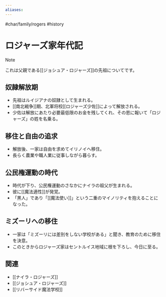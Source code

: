 ```yaml
---
aliases:
---
```

#char/family/rogers #history 
# ロジャーズ家年代記

> [!note]  
> これは父親である[[ジョシュア・ロジャーズ]]の先祖についてです。  

## 奴隷解放期
- 先祖はルイジアナの奴隷として生まれる。  
- [[南北戦争]]期、北軍将校[[ロジャーズ少佐]]によって解放される。  
- 少佐は解放にあたり必要最低限のお金を残してくれ、その恩に報いて「ロジャーズ」の姓を名乗る。  

## 移住と自由の追求
- 解放後、一家は自由を求めてイリノイへ移住。  
- 長らく農業や職人業に従事しながら暮らす。  

## 公民権運動の時代
- 時代が下り、公民権運動のさなかにナイラの祖父が生まれる。  
- 彼に[[魔法適性]]が発覚。  
- 「黒人」であり「[[魔法使い]]」という二重のマイノリティを抱えることになった。  

## ミズーリへの移住
- 一家は「ミズーリには差別をしない学校がある」と聞き、教育のために移住を決意。  
- このときからロジャーズ家はセントルイス地域に根を下ろし、今日に至る。  

## 関連
- [[ナイラ・ロジャーズ]]  
- [[ジョシュア・ロジャーズ]]  
- [[リバーサイド魔法学校]]  
